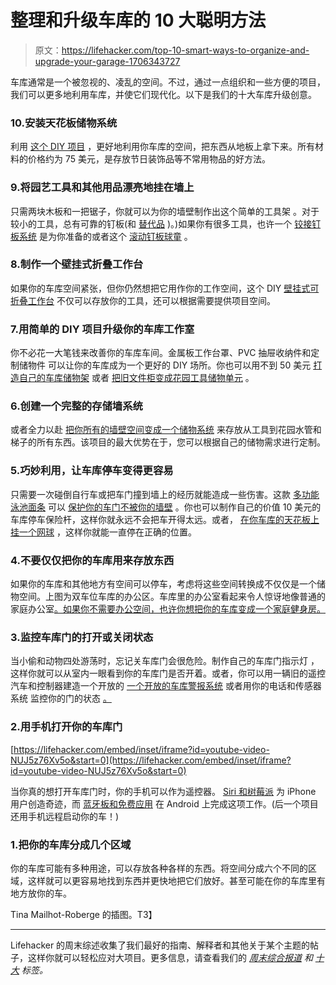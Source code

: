 # 整理和升级车库的 10 大聪明方法

> 原文：<https://lifehacker.com/top-10-smart-ways-to-organize-and-upgrade-your-garage-1706343727>

车库通常是一个被忽视的、凌乱的空间。不过，通过一点组织和一些方便的项目，我们可以更多地利用车库，并使它们现代化。以下是我们的十大车库升级创意。



### 10.安装天花板储物系统

利用 [这个 DIY 项目](http://lifehacker.com/diy-garage-ceiling-storage-system-5874073) ，更好地利用你车库的空间，把东西从地板上拿下来。所有材料的价格约为 75 美元，是存放节日装饰品等不常用物品的好方法。

### 9.将园艺工具和其他用品漂亮地挂在墙上

只需两块木板和一把锯子，你就可以为你的墙壁制作出这个简单的工具架 。对于较小的工具，总有可靠的钉板(和 [替代品](https://lifehacker.com/five-pegboard-alternatives-that-make-storing-your-tools-1690738707) )。)如果你有很多工具，也许一个 [铰接钉板系统](http://lifehacker.com/build-a-hinged-pegboard-storage-system-for-your-worksho-1532259960) 是为你准备的或者这个 [滚动钉板球童](http://lifehacker.com/this-portable-pegboard-caddy-rolls-wherever-you-need-yo-1702321001) 。

### 8.制作一个壁挂式折叠工作台

如果你的车库空间紧张，但你仍然想把它用作你的工作空间，这个 DIY [壁挂式可折叠工作台](http://lifehacker.com/build-this-wall-mounted-folding-workbench-to-save-spac-1513584001) 不仅可以存放你的工具，还可以根据需要提供项目空间。

### 7.用简单的 DIY 项目升级你的车库工作室

你不必花一大笔钱来改善你的车库车间。金属板工作台罩、PVC 抽屉收纳件和定制储物件 可以让你的车库成为一个更好的 DIY 场所。你也可以用不到 50 美元 [打造自己的车库储物架](http://workshop.lifehacker.com/build-wood-garage-storage-shelves-for-under-50-1689092012#_ga=1.162933820.1246077798.1432333609) 或者 [把旧文件柜变成花园工具储物单元](http://lifehacker.com/repurpose-an-old-file-cabinet-as-garage-storage-1563413735) 。

### 6.创建一个完整的存储墙系统

或者全力以赴 [把你所有的墙壁空间变成一个储物系统](http://lifehacker.com/organize-your-entire-garage-with-a-diy-wall-of-storage-1508221494) 来存放从工具到花园水管和梯子的所有东西。该项目的最大优势在于，您可以根据自己的储物需求进行定制。

### 5.巧妙利用，让车库停车变得更容易

只需要一次碰倒自行车或把车门撞到墙上的经历就能造成一些伤害。这款 [多功能泳池面条](http://lifehacker.com/6-silly-but-clever-uses-for-pool-noodles-1152490566) 可以 [保护你的车门不被你的墙壁](https://lifehacker.com/protect-your-car-doors-from-your-garage-with-a-pool-noo-5931993) 。你也可以制作自己的价值 10 美元的车库停车保险杆，这样你就永远不会把车开得太远。或者， [在你车库的天花板上挂一个网球](http://lifehacker.com/penetrate-your-garage-safely-and-park-better-with-some-5841166) ，这样你就能一直停在正确的位置。

### 4.不要仅仅把你的车库用来存放东西

如果你的车库和其他地方有空间可以停车，考虑将这些空间转换成不仅仅是一个储物空间。上图为双车位车库的办公区。车库里的办公室看起来令人惊讶地像普通的家庭办公室[。如果你不需要办公空间，也许你想把你的车库变成一个家庭健身房。](http://lifehacker.com/the-wrap-around-workspace-a-garage-to-office-conversio-5569964) 

### 3.监控车库门的打开或关闭状态

当小偷和动物四处游荡时，忘记关车库门会很危险。制作自己的车库门指示灯 ，这样你就可以从室内一眼看到你的车库门是否开着。或者，你可以用一辆旧的遥控汽车和控制器建造一个开放的 [一个开放的车库警报系统](http://lifehacker.com/build-an-open-garage-alert-system-with-an-old-rc-car-an-1666952728) 或者用你的电话和传感器系统 监控你的门的状态 [。](http://lifehacker.com/challenge-winner-get-better-control-of-your-garage-doo-1331173018)

### 2.用手机打开你的车库门

 [https://lifehacker.com/embed/inset/iframe?id=youtube-video-NUJ5z76Xv5o&start=0](https://lifehacker.com/embed/inset/iframe?id=youtube-video-NUJ5z76Xv5o&start=0) 

当你真的想打开车库门时，你的手机可以作为遥控器。 [Siri 和树莓派](https://lifehacker.com/open-your-garage-door-with-siri-and-a-raspberry-pi-5967715) 为 iPhone 用户创造奇迹，而 [蓝牙板和免费应用](http://lifehacker.com/start-your-car-and-open-your-garage-door-with-your-phon-5818643) 在 Android 上完成这项工作。(后一个项目还用手机远程启动你的车！)

### 1.把你的车库分成几个区域

你的车库可能有多种用途，可以存放各种各样的东西。将空间分成六个不同的区域，这样就可以更容易地找到东西并更快地把它们放好。甚至可能在你的车库里有地方放你的车。

Tina Mailhot-Roberge 的插图。T3】

* * *

Lifehacker 的周末综述收集了我们最好的指南、解释者和其他关于某个主题的帖子，这样你就可以轻松应对大项目。更多信息，请查看我们的 [*周末综合报道*](http://lifehacker.com/tag/weekend-roundup) *和* [*十大*](http://lifehacker.com/tag/lifehacker-top-10) *标签。*